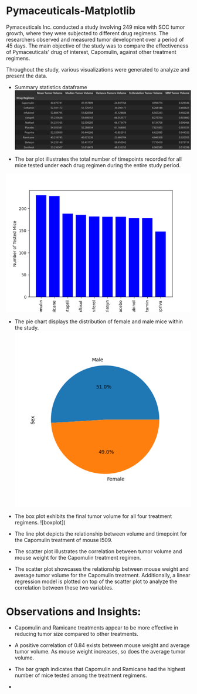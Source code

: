# Pymaceuticals-Matplotlib

Pymaceuticals Inc. conducted a study involving 249 mice with SCC tumor growth, where they were subjected to different drug regimens. The researchers observed and measured tumor development over a period of 45 days. The main objective of the study was to compare the effectiveness of Pymaceuticals' drug of interest, Capomulin, against other treatment regimens.

Throughout the study, various visualizations were generated to analyze and present the data.

- Summary statistics dataframe
![Summary](https://github.com/Kanwalifti/Pymaceuticals-Matplotlib/blob/main/data_summary.png)

- The bar plot illustrates the total number of timepoints recorded for all mice tested under each drug regimen during the entire study period.

![Barchart mice Treatment](https://github.com/Kanwalifti/Pymaceuticals-Matplotlib/blob/main/bar_plot2.png)

- The pie chart displays the distribution of female and male mice within the study.
![Piechart_gender](https://github.com/Kanwalifti/Pymaceuticals-Matplotlib/blob/main/piechart.png)

- The box plot exhibits the final tumor volume for all four treatment regimens.
![boxplot](
- The line plot depicts the relationship between volume and timepoint for the Capomulin treatment of mouse l509.

- The scatter plot illustrates the correlation between tumor volume and mouse weight for the Capomulin treatment regimen.

- The scatter plot showcases the relationship between mouse weight and average tumor volume for the Capomulin treatment. Additionally, a linear regression model is plotted on top of the scatter plot to analyze the correlation between these two variables.


# Observations and Insights:

- Capomulin and Ramicane treatments appear to be more effective in reducing tumor size compared to other treatments.

- A positive correlation of 0.84 exists between mouse weight and average tumor volume. As mouse weight increases, so does the average tumor volume.

- The bar graph indicates that Capomulin and Ramicane had the highest number of mice tested among the treatment regimens.

- 
